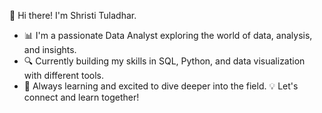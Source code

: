 👋 Hi there! I'm Shristi Tuladhar.
- 📊 I'm a passionate Data Analyst exploring the world of data, analysis, and insights.
- 🔍 Currently building my skills in SQL, Python, and data visualization with different tools.
- 🚀 Always learning and excited to dive deeper into the field.
💡 Let's connect and learn together!
